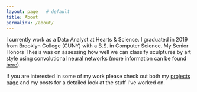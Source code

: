 ```yaml
---
layout: page   # default
title: About
permalink: /about/
---
```


I currently work as a Data Analyst at Hearts & Science. I graduated in 2019 from Brooklyn College (CUNY) with a B.S. in Computer Science. My Senior Honors Thesis was on assessing how well we can classify sculptures by art style using convolutional neural networks (more information can be found [here](http://sculpture-app.harryshomer.com/)). 

If you are interested in some of my work please check out both my [projects page](projects.md) and my posts for a detailed look at the stuff I've worked on.

